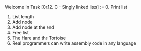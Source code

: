 Welcome In Task [0x12. C - Singly linked lists] :=
 0. Print list 
 1. List length 
 2. Add node 
 3. Add node at the end 
 4. Free list 
 5. The Hare and the Tortoise 
 6. Real programmers can write assembly code in any language 
